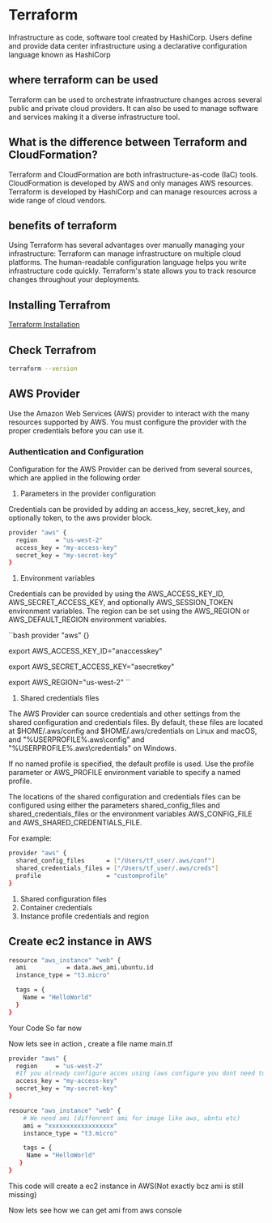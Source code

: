 # Terraform

Infrastructure as code, software tool created by HashiCorp. Users define and provide data center infrastructure using a declarative configuration language known as HashiCorp

## where terraform can be used

Terraform can be used to orchestrate infrastructure changes across several public and private cloud providers. It can also be used to manage software and services making it a diverse infrastructure tool.

## What is the difference between Terraform and CloudFormation?

Terraform and CloudFormation are both infrastructure-as-code (IaC) tools. CloudFormation is developed by AWS and only manages AWS resources. Terraform is developed by HashiCorp and can manage resources across a wide range of cloud vendors.

## benefits of terraform

Using Terraform has several advantages over manually managing your infrastructure: Terraform can manage infrastructure on multiple cloud platforms. The human-readable configuration language helps you write infrastructure code quickly. Terraform's state allows you to track resource changes throughout your deployments.

## Installing Terrafrom

[Terraform Installation](https://www.terraform.io/downloads)

## Check Terrafrom

```bash
terraform --version
```

## AWS Provider

Use the Amazon Web Services (AWS) provider to interact with the many resources supported by AWS. You must configure the provider with the proper credentials before you can use it.

### Authentication and Configuration

Configuration for the AWS Provider can be derived from several sources, which are applied in the following order

1. Parameters in the provider configuration

Credentials can be provided by adding an access_key, secret_key, and optionally token, to the aws provider block.

```bash
provider "aws" {
  region     = "us-west-2"
  access_key = "my-access-key"
  secret_key = "my-secret-key"
}
```

1. Environment variables

Credentials can be provided by using the AWS_ACCESS_KEY_ID, AWS_SECRET_ACCESS_KEY, and optionally AWS_SESSION_TOKEN environment variables. The region can be set using the AWS_REGION or AWS_DEFAULT_REGION environment variables.

``bash
provider "aws" {}

export AWS_ACCESS_KEY_ID="anaccesskey"

export AWS_SECRET_ACCESS_KEY="asecretkey"

export AWS_REGION="us-west-2"
``

1. Shared credentials files

The AWS Provider can source credentials and other settings from the shared configuration and credentials files. By default, these files are located at $HOME/.aws/config and $HOME/.aws/credentials on Linux and macOS, and "%USERPROFILE%\.aws\config" and "%USERPROFILE%\.aws\credentials" on Windows.

If no named profile is specified, the default profile is used. Use the profile parameter or AWS_PROFILE environment variable to specify a named profile.

The locations of the shared configuration and credentials files can be configured using either the parameters shared_config_files and shared_credentials_files or the environment variables AWS_CONFIG_FILE and AWS_SHARED_CREDENTIALS_FILE.

For example:

```bash
provider "aws" {
  shared_config_files      = ["/Users/tf_user/.aws/conf"]
  shared_credentials_files = ["/Users/tf_user/.aws/creds"]
  profile                  = "customprofile"
}

```

1. Shared configuration files
1. Container credentials
1. Instance profile credentials and region

## Create ec2 instance in AWS

```bash
resource "aws_instance" "web" {
  ami           = data.aws_ami.ubuntu.id
  instance_type = "t3.micro"

  tags = {
    Name = "HelloWorld"
  }
}
```

Your Code So far now

Now lets see in action , create a file name main.tf

```bash
provider "aws" {
  region     = "us-west-2"
  #If you already configure acces using (aws configure you dont need to proivde here keys again)
  access_key = "my-access-key"
  secret_key = "my-secret-key"
}

resource "aws_instance" "web" {
    # We need ami (diffenrent ami for image like aws, ubntu etc)
    ami = "xxxxxxxxxxxxxxxxxx"
    instance_type = "t3.micro"

    tags = {
     Name = "HelloWorld"
   }
}
```

This code will create a ec2 instance in AWS(Not exactly bcz ami is still missing)

Now lets see how we can get ami from aws console
